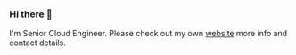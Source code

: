 ### Hi there 👋

I'm Senior Cloud Engineer. Please check out my own [website](https://truong.fi) more info and contact details.
